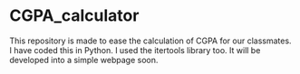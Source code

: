 # CGPA_calculator
This repository is made to ease the calculation of CGPA for our classmates. I have coded this in Python. I used the itertools library too. It will be developed into a simple webpage soon.
